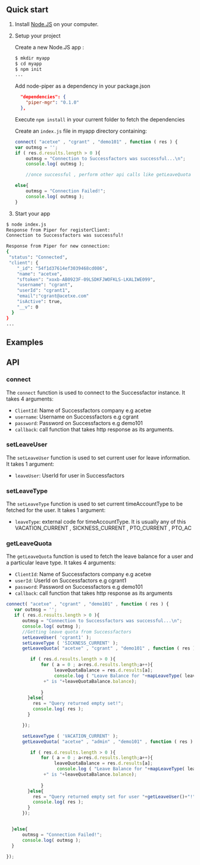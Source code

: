 ## Quick start

1. Install [Node.JS](http://nodejs.org/) on your computer.

2. Setup your project 

    Create a new Node.JS app :
    
    ```bash
    $ mkdir myapp
    $ cd myapp
    $ npm init
    ...
    ```
    
    Add node-piper as a dependency in your package.json
    
    ```json
      "dependencies": {
        "piper-mgr": "0.1.0"	
      },	
    ```
    
    Execute `npm install` in your current folder to fetch the dependencies
    
    Create an `index.js` file in myapp directory containing:
    
    ```javascript
    connect( "acetxe" , "cgrant" , "demo101" , function ( res ) {
    var outmsg = '';
    if ( res.d.results.length > 0 ){
        outmsg = "Connection to Successfactors was successful...\n";
        console.log( outmsg );

        //once successful , perform other api calls like getLeaveQuota , makeLeaveRequest

    else{
        outmsg = "Connection Failed!";
        console.log( outmsg );
    }


    ```

4. Start your app

```bash
$ node index.js
Response from Piper for registerClient:
Connection to Successfactors was successful!

Response from Piper for new connection:
{
 "status": "Connected",
 "client": {
    "_id": "54f1d37614ef3039468cd086",
    "name": "acetxe",
    "sftoken": "xoxb-AB0923F-09LSDKFJWOFKLS-LKALIWE099",
    "username": "cgrant",
    "userId": "cgrant1",
    "email":"cgrant@acetxe.com"
    "isActive": true,
    "__v": 0
  }
}
...
```

## Examples


## API

### connect

The `connect` function is used to connect to the Successfactor instance. It takes 4 arguments:
- `ClientId`: Name of Successfactors company e.g acetxe
- `username`: Username on Successfactors e.g cgrant
- `password`: Password on Successfactors e.g demo101
- `callback`: call function that takes http response as its arguments.


### setLeaveUser

The `setLeaveUser` function is used to set current user for leave information. It takes 1 argument: 
- `leaveUser`: UserId for user in Successfactors


### setLeaveType

The `setLeaveType` function is used to set current timeAccountType to be fetched for the user. It takes 1 argument: 
- `leaveType`: external code for timeAccountType. It is usually any of this VACATION_CURRENT , SICKNESS_CURRENT , PTO_CURRENT , PTO_AC


### getLeaveQuota

The `getLeaveQuota` function is used to fetch the leave balance for a user and a particular leave type. It takes 4 arguments:
- `ClientId`: Name of Successfactors company e.g acetxe
- `userId`: UserId on Successfactors e.g cgrant1
- `password`: Password on Successfactors e.g demo101
- `callback`: call function that takes http response as its arguments


```javascript
connect( "acetxe" , "cgrant" , "demo101" , function ( res ) {
   var outmsg = '';
   if ( res.d.results.length > 0 ){
      outmsg = "Connection to Successfactors was successful...\n";
      console.log( outmsg );
      //Getting leave quota from Successfactors
      setLeaveUser( 'cgrant1' );
      setLeaveType ( 'SICKNESS_CURRENT' );
      getLeaveQuota( "acetxe" , "cgrant" , "demo101" , function ( res ) {

         if ( res.d.results.length > 0 ){
             for ( a = 0 ; a<res.d.results.length;a++){
                  leaveQuotaBalance = res.d.results[a];
                  console.log ( "Leave Balance for "+mapLeaveType( leaveQuotaBalance.timeAccountType )+" for Successfactor user with id  "+leaveQuotaBalance.userId
              +" is "+leaveQuotaBalance.balance);
            
             }
        }else{
          res = "Query returned empty set!";
          console.log( res );
        }

      });

      setLeaveType ( 'VACATION_CURRENT' );
      getLeaveQuota( "acetxe" , "admin" , "demo101" , function ( res ) {

         if ( res.d.results.length > 0 ){
             for ( a = 0 ; a<res.d.results.length;a++){
                  leaveQuotaBalance = res.d.results[a];
                   console.log ( "Leave Balance for "+mapLeaveType( leaveQuotaBalance.timeAccountType )+" for Successfactor user with id  "+leaveQuotaBalance.userId
              +" is "+leaveQuotaBalance.balance);
            
             }
        }else{
          res = "Query returned empty set for user "+getLeaveUser()+"!";
          console.log( res );
        }
      });


  }else{
      outmsg = "Connection Failed!";
      console.log( outmsg );
  }
 
});
```